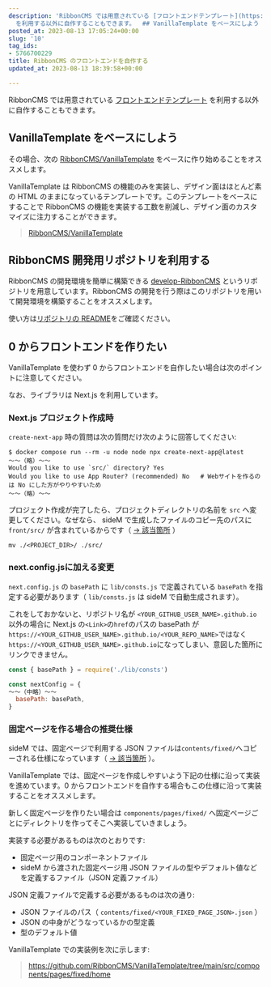 ```yaml
---
description: 'RibbonCMS では用意されている [フロントエンドテンプレート](https://ribboncms.github.io/articles/7)
  を利用する以外に自作することもできます。  ## VanillaTemplate をベースにしよう  その場合、次の [RibbonCMS/VanillaTemplate](https://github.com/RibbonCMS/VanillaT...'
posted_at: 2023-08-13 17:05:24+00:00
slug: '10'
tag_ids:
- 5766700229
title: RibbonCMS のフロントエンドを自作する
updated_at: 2023-08-13 18:39:58+00:00

---
```

RibbonCMS では用意されている [フロントエンドテンプレート](https://ribboncms.github.io/articles/7) を利用する以外に自作することもできます。

## VanillaTemplate をベースにしよう

その場合、次の [RibbonCMS/VanillaTemplate](https://github.com/RibbonCMS/VanillaTemplate) をベースに作り始めることをオススメします。

VanillaTemplate は RibbonCMS の機能のみを実装し、デザイン面はほとんど素の HTML のままになっているテンプレートです。このテンプレートをベースにすることで RibbonCMS の機能を実装する工数を削減し、デザイン面のカスタマイズに注力することができます。

> [RibbonCMS/VanillaTemplate](https://github.com/RibbonCMS/VanillaTemplate)

## RibbonCMS 開発用リポジトリを利用する

RibbonCMS の開発環境を簡単に構築できる [develop-RibbonCMS](https://github.com/RibbonCMS/develop-RibbonCMS) というリポジトリを用意しています。RibbonCMS の開発を行う際はこのリポジトリを用いて開発環境を構築することをオススメします。

使い方は[リポジトリの README](https://github.com/RibbonCMS/develop-RibbonCMS#readme)をご確認ください。

## 0 からフロントエンドを作りたい

VanillaTemplate を使わず 0 からフロントエンドを自作したい場合は次のポイントに注意してください。

なお、ライブラリは Next.js を利用しています。

### Next.js プロジェクト作成時

`create-next-app` 時の質問は次の質問だけ次のように回答してください:

```
$ docker compose run --rm -u node node npx create-next-app@latest
～～（略）～～
Would you like to use `src/` directory? Yes
Would you like to use App Router? (recommended) No   # Webサイトを作るのは No にした方がやりやすいため
～～（略）～～
```

プロジェクト作成が完了したら、プロジェクトディレクトリの名前を `src` へ変更してください。なぜなら、 sideM で生成したファイルのコピー先のパスに `front/src/` が含まれているからです（ [→ 該当箇所](https://github.com/RibbonCMS/RibbonCMS_sideM/blob/main/models/consts.py#L89) ）

```
mv ./<PROJECT_DIR>/ ./src/
```

### next.config.jsに加える変更

`next.config.js` の `basePath` に `lib/consts.js` で定義されている `basePath` を指定する必要があります（ `lib/consts.js` は sideM で自動生成されます）。

これをしておかないと、リポジトリ名が `<YOUR_GITHUB_USER_NAME>.github.io` 以外の場合に Next.js の`<Link>`の`href`のパスの basePath が`https://<YOUR_GITHUB_USER_NAME>.github.io/<YOUR_REPO_NAME>`ではなく`https://<YOUR_GITHUB_USER_NAME>.github.io`になってしまい、意図した箇所にリンクできません。

```js
const { basePath } = require('./lib/consts')

const nextConfig = {
～～（中略）～～
  basePath: basePath,
}
```

### 固定ページを作る場合の推奨仕様

sideM では、固定ページで利用する JSON ファイルは`contents/fixed/`へコピーされる仕様になっています（ [→ 該当箇所](https://github.com/RibbonCMS/RibbonCMS_sideM/blob/main/models/consts.py#L96) ）。

VanillaTemplate では、固定ページを作成しやすいよう下記の仕様に沿って実装を進めています。0 からフロントエンドを自作する場合もこの仕様に沿って実装することをオススメします。

新しく固定ページを作りたい場合は `components/pages/fixed/` へ固定ページごとにディレクトリを作ってそこへ実装していきましょう。

実装する必要があるものは次のとおりです:

- 固定ページ用のコンポーネントファイル
- sideM から渡された固定ページ用 JSON ファイルの型やデフォルト値などを定義するファイル（JSON 定義ファイル）

JSON 定義ファイルで定義する必要があるものは次の通り:

- JSON ファイルのパス（ `contents/fixed/<YOUR_FIXED_PAGE_JSON>.json` ）
- JSON の中身がどうなっているかの型定義
- 型のデフォルト値

VanillaTemplate での実装例を次に示します:

> https://github.com/RibbonCMS/VanillaTemplate/tree/main/src/components/pages/fixed/home


